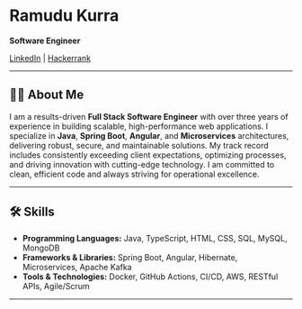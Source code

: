 # Ramudu Kurra  
**Software Engineer**  

[LinkedIn](https://www.linkedin.com/in/kurra-ramudu-softwaredeveloper/) | [Hackerrank](https://www.hackerrank.com/)  

---

## 👨‍💻 About Me  

I am a results-driven **Full Stack Software Engineer** with over three years of experience in building scalable, high-performance web applications. I specialize in **Java**, **Spring Boot**, **Angular**, and **Microservices** architectures, delivering robust, secure, and maintainable solutions. My track record includes consistently exceeding client expectations, optimizing processes, and driving innovation with cutting-edge technology. I am committed to clean, efficient code and always striving for operational excellence.

---

## 🛠️ Skills  

- **Programming Languages:** Java, TypeScript, HTML, CSS, SQL, MySQL, MongoDB  
- **Frameworks & Libraries:** Spring Boot, Angular, Hibernate, Microservices, Apache Kafka  
- **Tools & Technologies:** Docker, GitHub Actions, CI/CD, AWS, RESTful APIs, Agile/Scrum  

---
